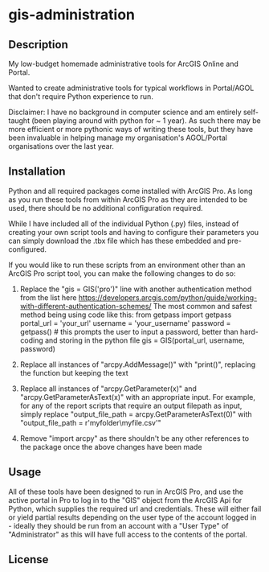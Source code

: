# gis-administration
## Description
My low-budget homemade administrative tools for ArcGIS Online and Portal. 

Wanted to create administrative tools for typical workflows in Portal/AGOL that don't require Python experience to run.

Disclaimer: I have no background in computer science and am entirely self-taught (been playing around with python for ~ 1 year). As such there may be more efficient or more pythonic ways of writing these tools, but they have been invaluable in helping manage my organisation's AGOL/Portal organisations over the last year.

## Installation
Python and all required packages come installed with ArcGIS Pro. As long as you run these tools from within ArcGIS Pro as they are intended to be used, there should be no additional configuration required.

While I have included all of the individual Python (.py) files, instead of creating your own script tools and having to configure their parameters you can simply download the .tbx file which has these embedded and pre-configured. 

If you would like to run these scripts from an environment other than an ArcGIS Pro script tool, you can make the following changes to do so:
1. Replace the "gis = GIS('pro')" line with another authentication method from the list here https://developers.arcgis.com/python/guide/working-with-different-authentication-schemes/
The most common and safest method being using code like this:
from getpass import getpass
portal_url = 'your_url'
username = 'your_username'
password = getpass() # this prompts the user to input a password, better than hard-coding and storing in the python file
gis = GIS(portal_url, username, password)

2. Replace all instances of "arcpy.AddMessage()" with "print()", replacing the function but keeping the text

3. Replace all instances of "arcpy.GetParameter(x)" and "arcpy.GetParameterAsText(x)" with an appropriate input. For example, for any of the report scripts that require an output filepath as input, simply replace "output_file_path = arcpy.GetParameterAsText(0)" with "output_file_path = r'myfolder\myfile.csv'"

4. Remove "import arcpy" as there shouldn't be any other references to the package once the above changes have been made

## Usage
All of these tools have been designed to run in ArcGIS Pro, and use the active portal in Pro to log in to the "GIS" object from the ArcGIS Api for Python, which supplies the required url and credentials. These will either fail or yield partial results depending on the user type of the account logged in - ideally they should be run from an account with a "User Type" of "Administrator" as this will have full access to the contents of the portal.

### 

## License
